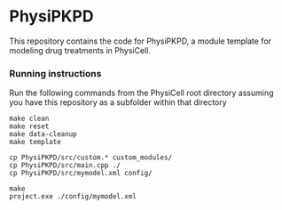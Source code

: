 # PhysiPKPD
This repository contains the code for PhysiPKPD, a module template for modeling drug treatments in PhysiCell.

### Running instructions
Run the following commands from the PhysiCell root directory assuming you have this repository as a subfolder within that directory
```
make clean
make reset
make data-cleanup
make template

cp PhysiPKPD/src/custom.* custom_modules/
cp PhysiPKPD/src/main.cpp ./
cp PhysiPKPD/src/mymodel.xml config/

make
project.exe ./config/mymodel.xml
```
